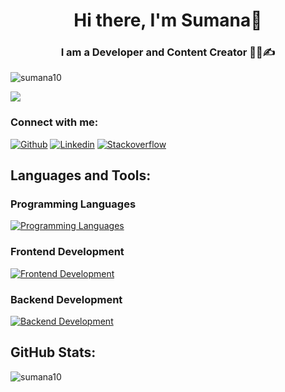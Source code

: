 <h1 align="center">Hi there, I'm Sumana👋</h1>
<h3 align="center">I am a Developer and Content Creator 👩‍💻✍</h3>
<p align="left"> <img src="https://komarev.com/ghpvc/?username=sumana10&label=Profile%20views&color=0e75b6&style=flat" alt="sumana10" /> </p>
<img src="https://utfs.io/f/A8JZzw0Laf9jptuG9QlqoEuvQ9dYF0XtUT6VqmJnPbMeNLCi"/>

### Connect with me:
[![Github](https://skillicons.dev/icons?i=github)](https://github.com/sumana10)
[![Linkedin](https://skillicons.dev/icons?i=linkedin)](https://linkedin.com/in/sumana-li)
[![Stackoverflow](https://skillicons.dev/icons?i=stackoverflow)](https://stackoverflow.com/users/sumana)

## Languages and Tools:
### Programming Languages
[![Programming Languages](https://skillicons.dev/icons?i=java,js,ts,php,rust,solidity&theme=dark)](https://skillicons.dev)
### Frontend Development
[![Frontend Development](https://skillicons.dev/icons?i=react,nextjs,bootstrap,redux,tailwind,figma&theme=dark)](https://skillicons.dev)
### Backend Development
[![Backend Development](https://skillicons.dev/icons?i=nodejs,express,mongodb,postgres,aws,vercel&theme=dark)](https://skillicons.dev)

## GitHub Stats:
<img align="left" src="https://github-readme-stats-red-eta.vercel.app/api?username=sumana10&show_icons=true&locale=en" alt="sumana10" />
